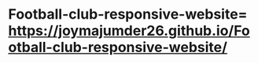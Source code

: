 # Football-club-responsive-website= https://joymajumder26.github.io/Football-club-responsive-website/
